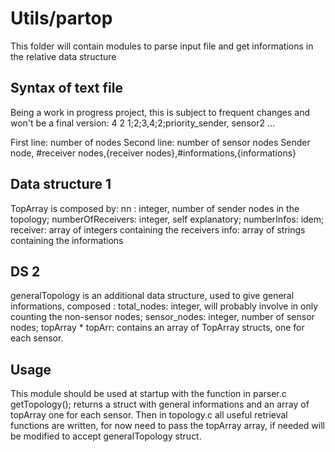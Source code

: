 # Utils/partop
This folder will contain modules to parse input file and get informations in the relative data structure
## Syntax of text file
Being a work in progress project, this is subject to frequent changes and won't be a final version:
4
2
1;2;3,4;2;priority_sender, sensor2
...

First line: number of nodes
Second line: number of sensor nodes
Sender node, #receiver nodes,{receiver nodes},#informations,{informations}

## Data structure 1
TopArray is composed by:
nn : integer, number of sender nodes in the topology;
numberOfReceivers: integer, self explanatory;
numberInfos: idem;
receiver: array of integers containing the receivers
info: array of strings containing the informations

## DS 2
generalTopology is an additional data structure, used to give general informations, composed :
total_nodes: integer, will probably involve in only counting the non-sensor nodes;
sensor_nodes: integer, number of sensor nodes;
topArray * topArr: contains an array of TopArray structs, one for each sensor.


## Usage
This module should be used at startup with the function in parser.c
getTopology(); returns a struct with general informations and an array of topArray one for each sensor.
Then in topology.c all useful retrieval functions are written, for now need to pass the topArray array, if needed will be modified to accept generalTopology struct.
